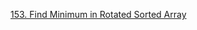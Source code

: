 [153. Find Minimum in Rotated Sorted Array](https://github.com/Qirui0805/Personal-Blog/blob/master/%E7%AE%97%E6%B3%95/Leetcode/209.%20Minimum%20Size%20Subarray%20Sum.md)  
